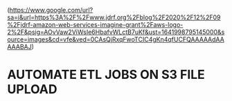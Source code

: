 (https://www.google.com/url?sa=i&url=https%3A%2F%2Fwww.jdrf.org%2Fblog%2F2020%2F12%2F09%2Fjdrf-amazon-web-services-imagine-grant%2Faws-logo-2%2F&psig=AOvVaw2ViWsIe6HbafvWLctB7uKf&ust=1641998795145000&source=images&cd=vfe&ved=0CAsQjRxqFwoTCIC4gKn4qfUCFQAAAAAdAAAAABAJ)
# AUTOMATE ETL JOBS ON S3 FILE UPLOAD
